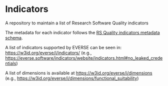 # Indicators
A repository to maintain a list of Research Software Quality indicators

The metadata for each indicator follows the [RS Quality indicators metadata schema](https://w3id.org/everse/rsqi#).

A list of indicators supported by EVERSE can be seen in: https://w3id.org/everse/i/indicators/ (e.g., https://everse.software/indicators/website/indicators.html#no_leaked_credentials)

A list of dimensions is available at https://w3id.org/everse/i/dimensions (e.g., https://w3id.org/everse/i/dimensions/functional_suitability)
